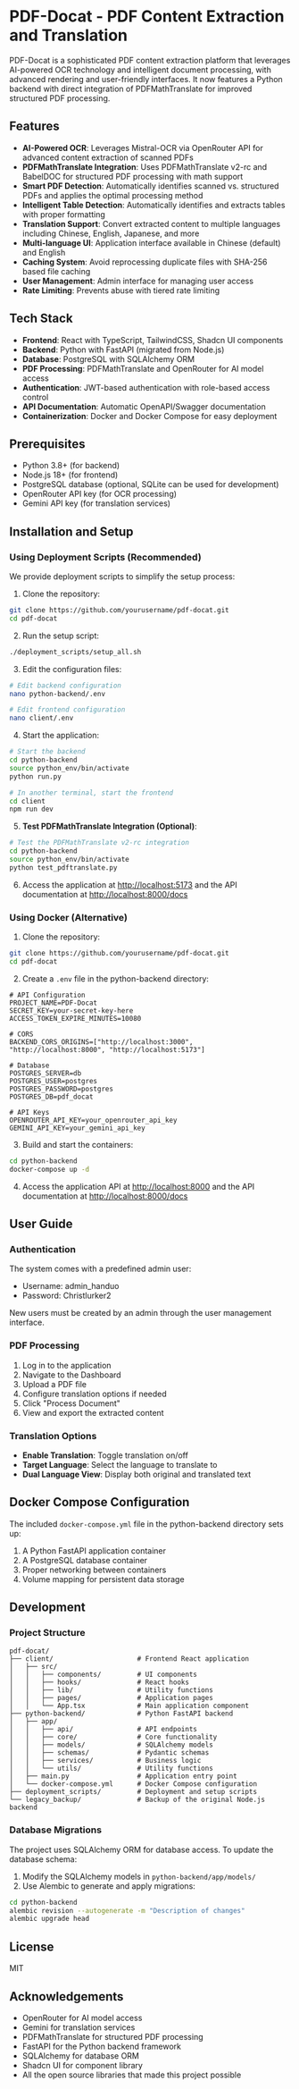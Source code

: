 # PDF-Docat - PDF Content Extraction and Translation

PDF-Docat is a sophisticated PDF content extraction platform that leverages AI-powered OCR technology and intelligent document processing, with advanced rendering and user-friendly interfaces. It now features a Python backend with direct integration of PDFMathTranslate for improved structured PDF processing.

## Features

- **AI-Powered OCR**: Leverages Mistral-OCR via OpenRouter API for advanced content extraction of scanned PDFs
- **PDFMathTranslate Integration**: Uses PDFMathTranslate v2-rc and BabelDOC for structured PDF processing with math support
- **Smart PDF Detection**: Automatically identifies scanned vs. structured PDFs and applies the optimal processing method
- **Intelligent Table Detection**: Automatically identifies and extracts tables with proper formatting
- **Translation Support**: Convert extracted content to multiple languages including Chinese, English, Japanese, and more
- **Multi-language UI**: Application interface available in Chinese (default) and English
- **Caching System**: Avoid reprocessing duplicate files with SHA-256 based file caching
- **User Management**: Admin interface for managing user access
- **Rate Limiting**: Prevents abuse with tiered rate limiting

## Tech Stack

- **Frontend**: React with TypeScript, TailwindCSS, Shadcn UI components
- **Backend**: Python with FastAPI (migrated from Node.js)
- **Database**: PostgreSQL with SQLAlchemy ORM
- **PDF Processing**: PDFMathTranslate and OpenRouter for AI model access
- **Authentication**: JWT-based authentication with role-based access control
- **API Documentation**: Automatic OpenAPI/Swagger documentation
- **Containerization**: Docker and Docker Compose for easy deployment

## Prerequisites

- Python 3.8+ (for backend)
- Node.js 18+ (for frontend)
- PostgreSQL database (optional, SQLite can be used for development)
- OpenRouter API key (for OCR processing)
- Gemini API key (for translation services)

## Installation and Setup

### Using Deployment Scripts (Recommended)

We provide deployment scripts to simplify the setup process:

1. Clone the repository:

```bash
git clone https://github.com/yourusername/pdf-docat.git
cd pdf-docat
```

2. Run the setup script:

```bash
./deployment_scripts/setup_all.sh
```

3. Edit the configuration files:

```bash
# Edit backend configuration
nano python-backend/.env

# Edit frontend configuration
nano client/.env
```

4. Start the application:

```bash
# Start the backend
cd python-backend
source python_env/bin/activate
python run.py

# In another terminal, start the frontend
cd client
npm run dev
```

5. **Test PDFMathTranslate Integration (Optional)**:

```bash
# Test the PDFMathTranslate v2-rc integration
cd python-backend
source python_env/bin/activate
python test_pdftranslate.py
```

6. Access the application at [http://localhost:5173](http://localhost:5173) and the API documentation at [http://localhost:8000/docs](http://localhost:8000/docs)

### Using Docker (Alternative)

1. Clone the repository:

```bash
git clone https://github.com/yourusername/pdf-docat.git
cd pdf-docat
```

2. Create a `.env` file in the python-backend directory:

```env
# API Configuration
PROJECT_NAME=PDF-Docat
SECRET_KEY=your-secret-key-here
ACCESS_TOKEN_EXPIRE_MINUTES=10080

# CORS
BACKEND_CORS_ORIGINS=["http://localhost:3000", "http://localhost:8000", "http://localhost:5173"]

# Database
POSTGRES_SERVER=db
POSTGRES_USER=postgres
POSTGRES_PASSWORD=postgres
POSTGRES_DB=pdf_docat

# API Keys
OPENROUTER_API_KEY=your_openrouter_api_key
GEMINI_API_KEY=your_gemini_api_key
```

3. Build and start the containers:

```bash
cd python-backend
docker-compose up -d
```

4. Access the application API at [http://localhost:8000](http://localhost:8000) and the API documentation at [http://localhost:8000/docs](http://localhost:8000/docs)

## User Guide

### Authentication

The system comes with a predefined admin user:

- Username: admin_handuo
- Password: Christlurker2

New users must be created by an admin through the user management interface.

### PDF Processing

1. Log in to the application
2. Navigate to the Dashboard
3. Upload a PDF file
4. Configure translation options if needed
5. Click "Process Document"
6. View and export the extracted content

### Translation Options

- **Enable Translation**: Toggle translation on/off
- **Target Language**: Select the language to translate to
- **Dual Language View**: Display both original and translated text

## Docker Compose Configuration

The included `docker-compose.yml` file in the python-backend directory sets up:

1. A Python FastAPI application container
2. A PostgreSQL database container
3. Proper networking between containers
4. Volume mapping for persistent data storage

## Development

### Project Structure

```plaintext
pdf-docat/
├── client/                     # Frontend React application
│   ├── src/
│   │   ├── components/         # UI components
│   │   ├── hooks/              # React hooks
│   │   ├── lib/                # Utility functions
│   │   ├── pages/              # Application pages
│   │   └── App.tsx             # Main application component
├── python-backend/             # Python FastAPI backend
│   ├── app/
│   │   ├── api/                # API endpoints
│   │   ├── core/               # Core functionality
│   │   ├── models/             # SQLAlchemy models
│   │   ├── schemas/            # Pydantic schemas
│   │   ├── services/           # Business logic
│   │   └── utils/              # Utility functions
│   ├── main.py                 # Application entry point
│   └── docker-compose.yml      # Docker Compose configuration
├── deployment_scripts/         # Deployment and setup scripts
└── legacy_backup/              # Backup of the original Node.js backend
```

### Database Migrations

The project uses SQLAlchemy ORM for database access. To update the database schema:

1. Modify the SQLAlchemy models in `python-backend/app/models/`
2. Use Alembic to generate and apply migrations:

```bash
cd python-backend
alembic revision --autogenerate -m "Description of changes"
alembic upgrade head
```

## License

MIT

## Acknowledgements

- OpenRouter for AI model access
- Gemini for translation services
- PDFMathTranslate for structured PDF processing
- FastAPI for the Python backend framework
- SQLAlchemy for database ORM
- Shadcn UI for component library
- All the open source libraries that made this project possible
